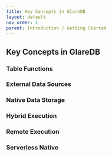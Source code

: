 ```yaml
---
title: Key Concepts in GlareDB
layout: default
nav_order: 1
parent: Introduction / Getting Started
---
```


## Key Concepts in GlareDB

### Table Functions

### External Data Sources

### Native Data Storage

### Hybrid Execution

### Remote Execution

### Serverless Native
